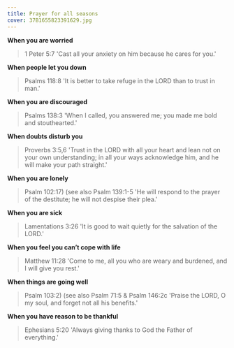 ```yaml
---
title: Prayer for all seasons
cover: 37B1655823391629.jpg
---
```


**When you are worried**

> <callout>1 Peter 5:7</callout>
> 'Cast all your anxiety on him because he cares for you.'

**When people let you down**

> <callout>Psalms 118:8</callout>
> 'It is better to take refuge in the LORD than to trust in man.'

**When you are discouraged**

> <callout>Psalms 138:3</callout>
> 'When I called, you answered me; you made me bold and stouthearted.'

 **When doubts disturb you**

> <callout>Proverbs 3:5,6</callout>
> 'Trust in the LORD with all your heart and lean not on your own understanding; in all your ways acknowledge him, and he will make your path straight.'

**When you are lonely**

> <callout>Psalm 102:17) (see also Psalm 139:1-5</callout>
> 'He will respond to the prayer of the destitute; he will not despise their plea.'

**When you are sick**

> <callout>Lamentations 3:26</callout>
> 'It is good to wait quietly for the salvation of the LORD.'

**When you feel you can’t cope with life**

> <callout>Matthew 11:28</callout>
> 'Come to me, all you who are weary and burdened, and I will give you rest.'

**When things are going well**

> <callout>Psalm 103:2) (see also Psalm 71:5 & Psalm 146:2c</callout>
> 'Praise the LORD, O my soul, and forget not all his benefits.'

**When you have reason to be thankful**

> <callout>Ephesians 5:20</callout>
> 'Always giving thanks to God the Father of everything.'